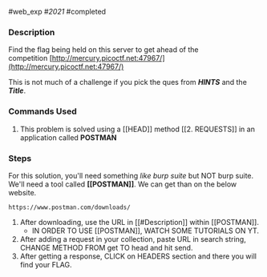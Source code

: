 #web_exp #_2021_ #completed 

### Description

Find the flag being held on this server to get ahead of the competition [http://mercury.picoctf.net:47967/](http://mercury.picoctf.net:47967/)

This is not much of a challenge if you pick the ques from ***HINTS*** and the ***Title***.

### Commands Used
1. This problem is solved using a [[HEAD]] method [[2. REQUESTS]] in an application called **POSTMAN**

### Steps
For this solution, you'll need something *like burp suite* but NOT burp suite. We'll need a tool called **[[POSTMAN]]**. We can get than on the below website.

	https://www.postman.com/downloads/

1. After downloading, use the URL in [[#Description]] within [[POSTMAN]].
	- IN ORDER TO USE [[POSTMAN]], WATCH SOME TUTORIALS ON YT.
2. After adding a request in your collection, paste URL in search string, CHANGE METHOD FROM get TO head and hit send.
3. After getting a response, CLICK on HEADERS section and there you will find your FLAG.
